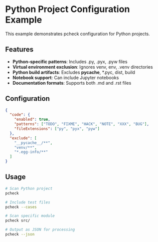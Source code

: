 # Python Project Configuration Example

This example demonstrates pcheck configuration for Python projects.

## Features

- **Python-specific patterns**: Includes .py, .pyx, .pyw files
- **Virtual environment exclusion**: Ignores venv, env, .venv directories
- **Python build artifacts**: Excludes **pycache**, *.pyc, dist, build
- **Notebook support**: Can include Jupyter notebooks
- **Documentation formats**: Supports both .md and .rst files

## Configuration

```json
{
  "code": {
    "enabled": true,
    "patterns": ["TODO", "FIXME", "HACK", "NOTE", "XXX", "BUG"],
    "fileExtensions": ["py", "pyx", "pyw"]
  },
  "exclude": [
    "__pycache__/**",
    "venv/**",
    "*.egg-info/**"
  ]
}
```

## Usage

```bash
# Scan Python project
pcheck

# Include test files
pcheck --cases

# Scan specific module
pcheck src/

# Output as JSON for processing
pcheck --json
```

